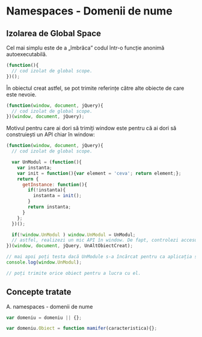 # Namespaces - Domenii de nume

## Izolarea de Global Space

Cel mai simplu este de a „îmbrăca” codul într-o funcție anonimă autoexecutabilă.

```js
(function(){
  // cod izolat de global scope.
})();
```

În obiectul creat astfel, se pot trimite referințe către alte obiecte de care este nevoie.

```js
(function(window, document, jQuery){
  // cod izolat de global scope.
})(window, document, jQuery);
```

Motivul pentru care ai dori să trimiți window este pentru că ai dori să construiești un API chiar în window:

```js
(function(window, document, jQuery){
  // cod izolat de global scope.

  var UnModul = (function(){
    var instanta;
    var init = function(){var element = 'ceva'; return element;};
    return {
      getInstance: function(){
        if(!instanta){
          instanta = init();
        }
        return instanta;
      }
    };
  })();

  if(!window.UnModul ) window.UnModul = UnModul;
  // astfel, realizezi un mic API în window. De fapt, controlezi accesul la global scope
})(window, document, jQuery, UnAltObiectCreat);

// mai apoi poți testa dacă UnModule s-a încărcat pentru ca aplicația să lucreze.
console.log(window.UnModul);

// poți trimite orice obiect pentru a lucra cu el.
```

## Concepte tratate
A. namespaces - domenii de nume

```js
var domeniu = domeniu || {};

var domeniu.Obiect = function mamifer(caracteristica){};
```
